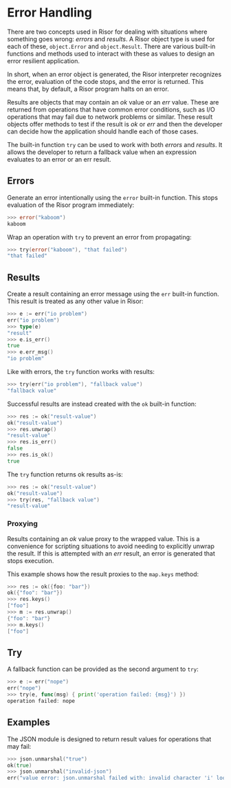 # Error Handling

There are two concepts used in Risor for dealing with situations where
something goes wrong: _errors_ and _results_. A Risor object type is used
for each of these, `object.Error` and `object.Result`. There are various
built-in functions and methods used to interact with these as values to
design an error resilient application.

In short, when an error object is generated, the Risor interpreter recognizes
the error, evaluation of the code stops, and the error is returned. This means
that, by default, a Risor program halts on an error.

Results are objects that may contain an _ok_ value or an _err_ value. These are
returned from operations that have common error conditions, such as I/O operations
that may fail due to network problems or similar. These result objects offer
methods to test if the result is _ok_ or _err_ and then the developer can decide
how the application should handle each of those cases.

The built-in function `try` can be used to work with both _errors_ and _results_.
It allows the developer to return a fallback value when an expression evaluates
to an error or an err result.

## Errors

Generate an error intentionally using the `error` built-in function. This stops
evaluation of the Risor program immediately:

```go
>>> error("kaboom")
kaboom
```

Wrap an operation with `try` to prevent an error from propagating:

```go
>>> try(error("kaboom"), "that failed")
"that failed"
```

## Results

Create a result containing an error message using the `err` built-in function.
This result is treated as any other value in Risor:

```go
>>> e := err("io problem")
err("io problem")
>>> type(e)
"result"
>>> e.is_err()
true
>>> e.err_msg()
"io problem"
```

Like with errors, the `try` function works with results:

```go
>>> try(err("io problem"), "fallback value")
"fallback value"
```

Successful results are instead created with the `ok` built-in function:

```go
>>> res := ok("result-value")
ok("result-value")
>>> res.unwrap()
"result-value"
>>> res.is_err()
false
>>> res.is_ok()
true
```

The `try` function returns ok results as-is:

```go
>>> res := ok("result-value")
ok("result-value")
>>> try(res, "fallback value")
"result-value"
```

### Proxying

Results containing an _ok_ value proxy to the wrapped value. This is a convenience
for scripting situations to avoid needing to explicitly unwrap the result. If this
is attempted with an _err_ result, an error is generated that stops execution.

This example shows how the result proxies to the `map.keys` method:

```go
>>> res := ok({foo: "bar"})
ok({"foo": "bar"})
>>> res.keys()
["foo"]
>>> m := res.unwrap()
{"foo": "bar"}
>>> m.keys()
["foo"]
```

## Try

A fallback function can be provided as the second argument to `try`:

```go
>>> e := err("nope")
err("nope")
>>> try(e, func(msg) { print('operation failed: {msg}') })
operation failed: nope
```

## Examples

The JSON module is designed to return result values for operations that may fail:

```go
>>> json.unmarshal("true")
ok(true)
>>> json.unmarshal("invalid-json")
err("value error: json.unmarshal failed with: invalid character 'i' looking for beginning of value")
```
